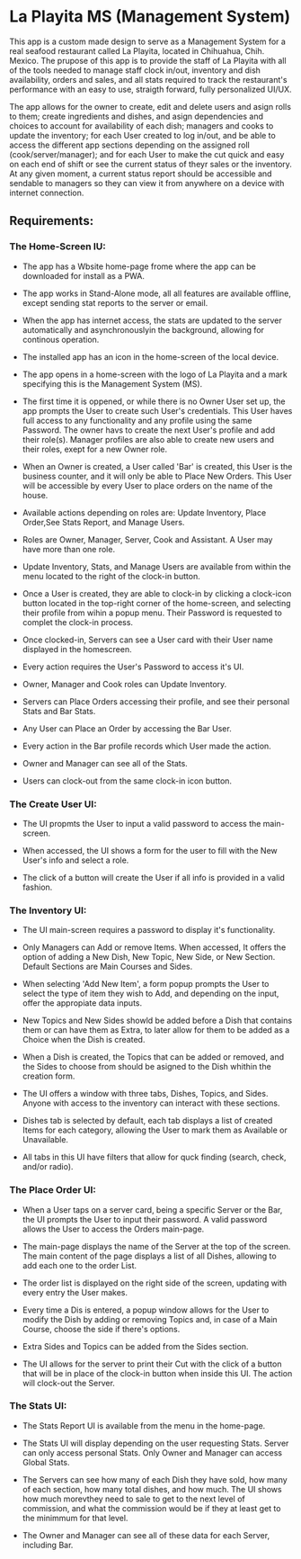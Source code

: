 # La Playita MS (Management System)

This app is a custom made design to serve as a Management System for a real seafood restaurant called La Playita, located in Chihuahua, Chih. Mexico. The prupose of this app is to provide the staff of La Playita with all of the tools needed to manage staff clock in/out, inventory and dish availability, orders and sales, and all stats required to track the restaurant's performance with an easy to use, straigth forward, fully personalized UI/UX.

The app allows for the owner to create, edit and delete users and asign rolls to them; create ingredients and dishes, and asign dependencies and choices to account for availability of each dish; managers and cooks to update the inventory; for each User created to log in/out, and be able to access the different app sections depending on the assigned roll (cook/server/manager); and for each User to make the cut quick and easy on each end of shift or see the current status of theyr sales or the inventory. At any given moment, a current status report should be accessible and sendable to managers so they can view it from anywhere on a device with internet connection.


## Requirements:

### The Home-Screen IU:

- The app has a Wbsite home-page frome where the app can be downloaded for install as a PWA.

- The app works in Stand-Alone mode, all all features are available offline, except sending stat reports to the server or email.

- When the app has internet access, the stats are updated to the server automatically and asynchronouslyin the background, allowing for continous operation.

- The installed app has an icon in the home-screen of the local device.

- The app opens in a home-screen with the logo of La Playita and a mark specifying this is the Management System (MS).

- The first time it is oppened, or while there is no Owner User set up, the app prompts the User to create such User's credentials. This User haves full access to any functionality and any profile using the same Password. The owner havs to create the next User's profile and add their role(s). Manager profiles are also able to create new users and their roles, exept for a new Owner role.

- When an Owner is created, a User called 'Bar' is created, this User is the business counter, and it will only be able to Place New Orders. This User will be accessible by every User to place orders on the name of the house.

- Available actions depending on roles are: Update Inventory, Place Order,See Stats Report, and Manage Users.

- Roles are Owner, Manager, Server, Cook and Assistant. A User may have more than one role.

- Update Inventory, Stats, and Manage Users are available from within the menu located to the right of the clock-in button.

- Once a User is created, they are able to clock-in by clicking a clock-icon button located in the top-right corner of the home-screen, and selecting their profile from wihin a popup menu. Their Password is requested to complet the clock-in process.

- Once clocked-in, Servers can see a User card with their User name displayed in the homescreen.

- Every action requires the User's Password to access it's UI.

- Owner, Manager and Cook roles can Update Inventory.

- Servers can Place Orders accessing their profile, and see their personal Stats and Bar Stats.

- Any User can Place an Order by accessing the Bar User.

- Every action in the Bar profile records which User made the action.

- Owner and Manager can see all of the Stats.

- Users can clock-out from the same clock-in icon button.


### The Create User UI:

- The UI propmts the User to input a valid password to access the main-screen.

- When accessed, the UI shows a form for the user to fill with the New User's info and select a role.

- The click of a button will create the User if all info is provided in a valid fashion.


### The Inventory UI:

- The UI main-screen requires a password to display it's functionality. 

- Only Managers can Add or remove Items. When accessed, It offers the option of adding a New Dish, New Topic, New Side, or New Section. Default Sections are Main Courses and Sides.

- When selecting 'Add New Item', a form popup prompts the User to select the type of item they wish to Add, and depending on the input, offer the appropiate data inputs.

- New Topics and New Sides showld be added before a Dish that contains them or can have them as Extra, to later allow for them to be added as a Choice when the Dish is created.

- When a Dish is created, the Topics that can be added or removed, and the Sides to choose from should be asigned to the Dish whithin the creation form.

- The UI offers a window with three tabs, Dishes, Topics, and Sides. Anyone with access to the inventory can interact with these sections.

- Dishes tab is selected by default, each tab displays a list of created Items for each category, allowing the User to mark them as Available or Unavailable.

- All tabs in this UI have filters that allow for quck finding (search, check, and/or radio).

### The Place Order UI:

- When a User taps on a server card, being a specific Server or the Bar, the UI prompts the User to input their password. A valid password allows the User to access the Orders main-page.

- The main-page displays the name of the Server at the top of the screen. The main content of the page displays a list of all Dishes, allowing to add each one to the order List.

- The order list is displayed on the right side of the screen, updating with every entry the User makes.

- Every time a Dis is entered, a popup window allows for the User to modify the Dish by adding or removing Topics and, in case of a Main Course, choose the side if there's options.

- Extra Sides and Topics can be added from the Sides section.

- The UI allows for the server to print their Cut with the click of a button that will be in place of the clock-in button when inside this UI. The action will clock-out the Server.


### The Stats UI:

- The Stats Report UI is available from the menu in the home-page.

- The Stats UI will display depending on the user requesting Stats. Server can only access personal Stats. Only Owner and Manager can access Global Stats.

- The Servers can see how many of each Dish they have sold, how many of each section, how many total dishes, and how much. The UI shows how much morevthey need to sale to get to the next level of commission, and what the commission would be if they at least get to the minimmum for that level.

- The Owner and Manager can see all of these data for each Server, including Bar.